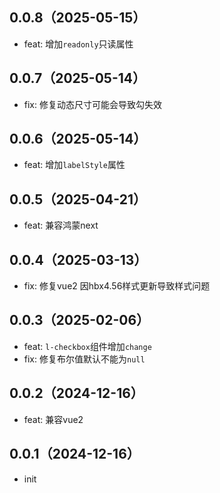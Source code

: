 ## 0.0.8（2025-05-15）
- feat: 增加`readonly`只读属性
## 0.0.7（2025-05-14）
- fix: 修复动态尺寸可能会导致勾失效
## 0.0.6（2025-05-14）
- feat: 增加`labelStyle`属性
## 0.0.5（2025-04-21）
- feat: 兼容鸿蒙next
## 0.0.4（2025-03-13）
- fix: 修复vue2 因hbx4.56样式更新导致样式问题
## 0.0.3（2025-02-06）
- feat: `l-checkbox`组件增加`change`
- fix: 修复布尔值默认不能为`null`
## 0.0.2（2024-12-16）
- feat: 兼容vue2
## 0.0.1（2024-12-16）
- init

